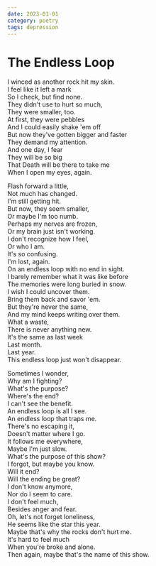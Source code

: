 ```yaml
---
date: 2023-01-01
category: poetry
tags: depression
---
```

# The Endless Loop

I winced as another rock hit my skin.\
I feel like it left a mark\
So I check, but find none.\
They didn't use to hurt so much,\
They were smaller, too.<!-- more -->\
At first, they were pebbles\
And I could easily shake 'em off\
But now they've gotten bigger and faster\
They demand my attention.\
And one day, I fear\
They will be so big\
That Death will be there to take me\
When I open my eyes, again.

Flash forward a little,\
Not much has changed.\
I'm still getting hit.\
But now, they seem smaller,\
Or maybe I'm too numb.\
Perhaps my nerves are frozen,\
Or my brain just isn't working.\
I don't recognize how I feel,\
Or who I am.\
It's so confusing.\
I'm lost, again.\
On an endless loop with no end in sight.\
I barely remember what it was like before\
The memories were long buried in snow.\
I wish I could uncover them.\
Bring them back and savor 'em.\
But they're never the same,\
And my mind keeps writing over them.\
What a waste,\
There is never anything new.\
It's the same as last week\
Last month.\
Last year.\
This endless loop just won't disappear.

Sometimes I wonder,\
Why am I fighting?\
What's the purpose?\
Where's the end?\
I can't see the benefit.\
An endless loop is all I see.\
An endless loop that traps me.\
There's no escaping it,\
Doesn't matter where I go.\
It follows me everywhere,\
Maybe I'm just slow.\
What's the purpose of this show?\
I forgot, but maybe you know.\
Will it end?\
Will the ending be great?\
I don't know anymore,\
Nor do I seem to care.\
I don't feel much,\
Besides anger and fear.\
Oh, let's not forget loneliness,\
He seems like the star this year.\
Maybe that's why the rocks don't hurt me.\
It's hard to feel much\
When you're broke and alone.\
Then again, maybe that's the name of this show.
